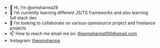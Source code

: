 - 👋 Hi, I’m @omsharma29
- 🌱 I’m currently learning different JS/TS frameworks and also learning full stack dev 
- 💞️ I’m looking to collaborate on various opensource project and freelance projects
- 📫 How to reach me email me on: theomsharma100@gmail.com
- Instagram: [theomsharma](https://www.instagram.com/theomsharma)

<!---
omsharma29/omsharma29 is a ✨ special ✨ repository because its `README.md` (this file) appears on your GitHub profile.
You can click the Preview link to take a look at your changes.
--->
